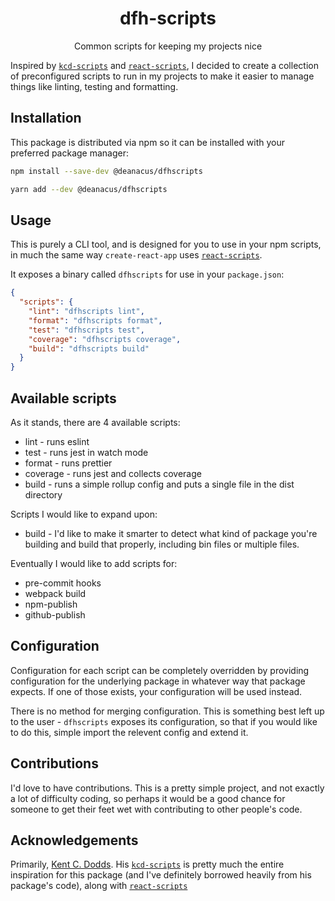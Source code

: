 <div align="center">
  <h1>dfh-scripts</h1>
  <p>Common scripts for keeping my projects nice</p>
</div>

Inspired by [`kcd-scripts`][kcd-scripts] and [`react-scripts`][react-scripts], I decided to create a
collection of preconfigured scripts to run in my projects to make it easier to manage things like
linting, testing and formatting.

## Installation

This package is distributed via npm so it can be installed with your preferred package manager:

```bash
npm install --save-dev @deanacus/dfhscripts
```

```bash
yarn add --dev @deanacus/dfhscripts
```

## Usage

This is purely a CLI tool, and is designed for you to use in your npm scripts, in much the same way
`create-react-app` uses [`react-scripts`][react-scripts].

It exposes a binary called `dfhscripts` for use in your `package.json`:

```json
{
  "scripts": {
    "lint": "dfhscripts lint",
    "format": "dfhscripts format",
    "test": "dfhscripts test",
    "coverage": "dfhscripts coverage",
    "build": "dfhscripts build"
  }
}
```

## Available scripts

As it stands, there are 4 available scripts:

- lint - runs eslint
- test - runs jest in watch mode
- format - runs prettier
- coverage - runs jest and collects coverage
- build - runs a simple rollup config and puts a single file in the dist directory

Scripts I would like to expand upon:

- build - I'd like to make it smarter to detect what kind of package you're building and build that
  properly, including bin files or multiple files.

Eventually I would like to add scripts for:

- pre-commit hooks
- webpack build
- npm-publish
- github-publish

## Configuration

Configuration for each script can be completely overridden by providing configuration for the
underlying package in whatever way that package expects. If one of those exists, your configuration
will be used instead.

There is no method for merging configuration. This is something best left up to the user -
`dfhscripts` exposes its configuration, so that if you would like to do this, simple import the
relevent config and extend it.

## Contributions

I'd love to have contributions. This is a pretty simple project, and not exactly a lot of difficulty
coding, so perhaps it would be a good chance for someone to get their feet wet with contributing to
other people's code.

## Acknowledgements

Primarily, [Kent C. Dodds][kcd]. His [`kcd-scripts`][kcd-scripts] is pretty much the entire inspiration
for this package (and I've definitely borrowed heavily from his package's code), along with
[`react-scripts`][react-scripts]

[kcd-scripts]: https://github.com/kentcdodds/kcd-scripts 'kcd-scripts'
[react-scripts]: https://github.com/facebook/create-react-app/tree/master/packages/react-scripts
[kcd]: https://kentcdodds.com 'Kent C. Dodds'
